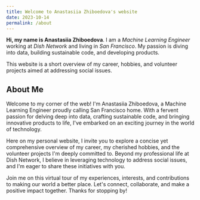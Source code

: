 ```yaml
---
title: Welcome to Anastasiia Zhiboedova's website
date: 2023-10-14
permalink: /about
---
```



**Hi, my name is Anastasiia Zhiboedova**. I am a *Machine Learning Engineer* working at *Dish Network* and living in *San Francisco*. My passion is diving into data, building sustainable code, and developing products.

This website is a short overview of my career, hobbies, and volunteer projects aimed at addressing social issues.

## About Me

Welcome to my corner of the web! I'm Anastasiia Zhiboedova, a Machine Learning Engineer proudly calling San Francisco home. With a fervent passion for delving deep into data, crafting sustainable code, and bringing innovative products to life, I've embarked on an exciting journey in the world of technology.

Here on my personal website, I invite you to explore a concise yet comprehensive overview of my career, my cherished hobbies, and the volunteer projects I'm deeply committed to. Beyond my professional life at Dish Network, I believe in leveraging technology to address social issues, and I'm eager to share these initiatives with you.

Join me on this virtual tour of my experiences, interests, and contributions to making our world a better place. Let's connect, collaborate, and make a positive impact together. Thanks for stopping by!

